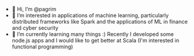 - 👋 Hi, I’m @pagrim
- 👀 I’m interested in applications of machine learning, particularly distributed frameworks like Spark and the applications of ML in finance and cyber security
- 🌱 I’m currently learning many things :) Recently I developed some node.js apps and I would like to get better at Scala (I'm interested in functional programming)
